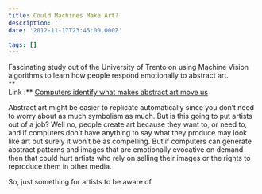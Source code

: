 ```yaml
---
title: Could Machines Make Art?
description: ''
date: '2012-11-17T23:45:00.000Z'

tags: []
---
```


Fascinating study out of the University of Trento on using Machine Vision algorithms to learn how people respond emotionally to abstract art.  
**  
Link :** [Computers identify what makes abstract art move us](http://www.newscientist.com/article/mg21628916.000-computers-identify-what-makes-abstract-art-move-us.html)  
  
Abstract art might be easier to replicate automatically since you don’t need to worry about as much symbolism as much. But is this going to put artists out of a job? Well no, people create art because they want to, or need to, and if computers don’t have anything to say what they produce may look like art but surely it won’t be as compelling. But if computers can generate abstract patterns and images that are emotionally evocative on demand then that could hurt artists who rely on selling their images or the rights to reproduce them in other media.  
  
So, just something for artists to be aware of.
